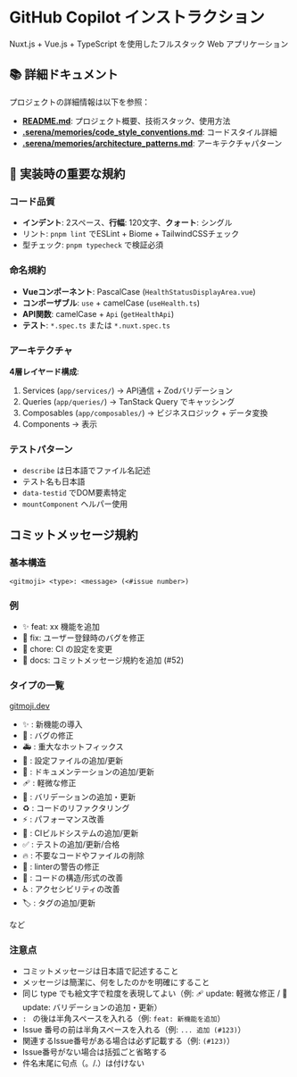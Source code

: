 # GitHub Copilot インストラクション

Nuxt.js + Vue.js + TypeScript を使用したフルスタック Web アプリケーション

## 📚 詳細ドキュメント

プロジェクトの詳細情報は以下を参照：

- **[README.md](../README.md)**: プロジェクト概要、技術スタック、使用方法
- **[.serena/memories/code_style_conventions.md](../.serena/memories/code_style_conventions.md)**: コードスタイル詳細
- **[.serena/memories/architecture_patterns.md](../.serena/memories/architecture_patterns.md)**: アーキテクチャパターン

## 🎯 実装時の重要な規約

### コード品質

- **インデント**: 2スペース、**行幅**: 120文字、**クォート**: シングル
- リント: `pnpm lint` でESLint + Biome + TailwindCSSチェック
- 型チェック: `pnpm typecheck` で検証必須

### 命名規約

- **Vueコンポーネント**: PascalCase (`HealthStatusDisplayArea.vue`)
- **コンポーザブル**: `use` + camelCase (`useHealth.ts`)
- **API関数**: camelCase + `Api` (`getHealthApi`)
- **テスト**: `*.spec.ts` または `*.nuxt.spec.ts`

### アーキテクチャ

**4層レイヤード構成**:
1. Services (`app/services/`) → API通信 + Zodバリデーション
2. Queries (`app/queries/`) → TanStack Query でキャッシング
3. Composables (`app/composables/`) → ビジネスロジック + データ変換
4. Components → 表示

### テストパターン

- `describe` は日本語でファイル名記述
- テスト名も日本語
- `data-testid` でDOM要素特定
- `mountComponent` ヘルパー使用

## コミットメッセージ規約

### 基本構造

`<gitmoji> <type>: <message> (<#issue number>)`

### 例

- ✨ feat: xx 機能を追加
- 🐛 fix: ユーザー登録時のバグを修正
- 🔧 chore: CI の設定を変更
- 📝 docs: コミットメッセージ規約を追加 (#52)

### タイプの一覧

[gitmoji.dev](https://gitmoji.dev/)

- ✨ : 新機能の導入
- 🐛 : バグの修正
- 🚑 : 重大なホットフィックス
- 🔧 : 設定ファイルの追加/更新
- 📝 : ドキュメンテーションの追加/更新
- 🩹 : 軽微な修正
- 🦺 : バリデーションの追加・更新
- ♻️ : コードのリファクタリング
- ⚡️ : パフォーマンス改善
- 👷 : CIビルドシステムの追加/更新
- ✅ : テストの追加/更新/合格
- 🔥 : 不要なコードやファイルの削除
- 🚨 : linterの警告の修正
- 🎨 : コードの構造/形式の改善
- ♿️ : アクセシビリティの改善
- 🏷️ : タグの追加/更新

など

### 注意点

- コミットメッセージは日本語で記述すること
- メッセージは簡潔に、何をしたのかを明確にすること
- 同じ type でも絵文字で粒度を表現してよい（例: 🩹 update: 軽微な修正 / 🦺 update: バリデーションの追加・更新）
- `: ` の後は半角スペースを入れる（例: `feat: 新機能を追加`）
- Issue 番号の前は半角スペースを入れる（例: `... 追加 (#123)`）
- 関連するIssue番号がある場合は必ず記載する（例: `(#123)`）
- Issue番号がない場合は括弧ごと省略する
- 件名末尾に句点（。/.）は付けない
